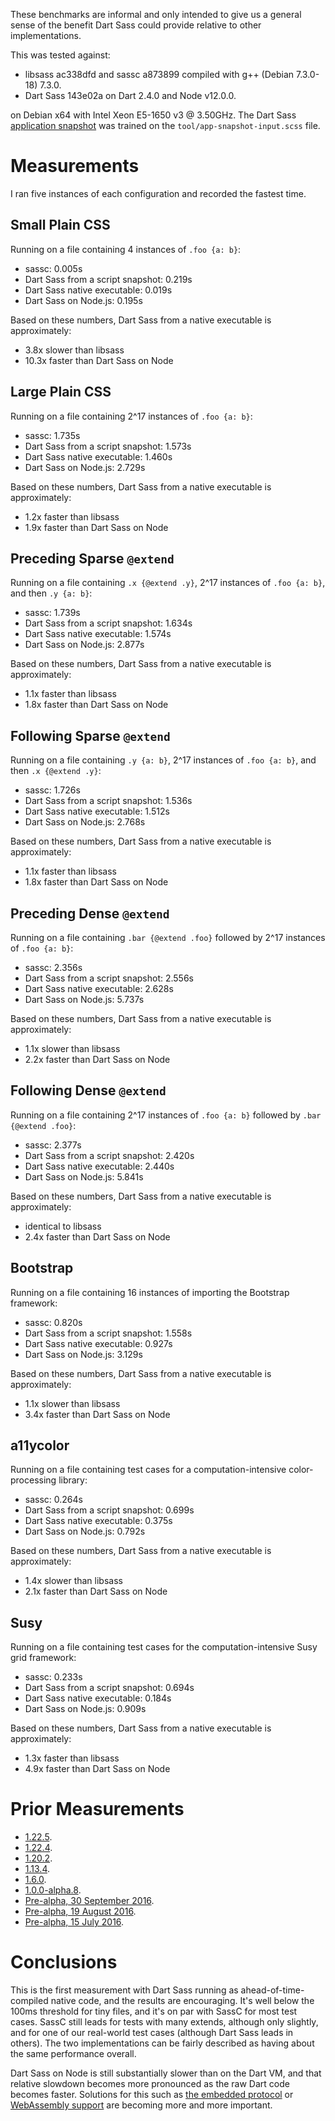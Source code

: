 These benchmarks are informal and only intended to give us a general sense of
the benefit Dart Sass could provide relative to other implementations.

This was tested against:

* libsass ac338dfd and sassc a873899 compiled with g++ (Debian 7.3.0-18) 7.3.0.
* Dart Sass 143e02a on Dart 2.4.0 and Node v12.0.0.

on Debian x64 with Intel Xeon E5-1650 v3 @ 3.50GHz. The Dart Sass
[application snapshot][] was trained on the `tool/app-snapshot-input.scss` file.

[application snapshot]: https://github.com/dart-lang/sdk/wiki/Snapshots

# Measurements

I ran five instances of each configuration and recorded the fastest time.

## Small Plain CSS

Running on a file containing 4 instances of `.foo {a: b}`:

* sassc: 0.005s
* Dart Sass from a script snapshot: 0.219s
* Dart Sass native executable: 0.019s
* Dart Sass on Node.js: 0.195s

Based on these numbers, Dart Sass from a native executable is approximately:

* 3.8x slower than libsass
* 10.3x faster than Dart Sass on Node

## Large Plain CSS

Running on a file containing 2^17 instances of `.foo {a: b}`:

* sassc: 1.735s
* Dart Sass from a script snapshot: 1.573s
* Dart Sass native executable: 1.460s
* Dart Sass on Node.js: 2.729s

Based on these numbers, Dart Sass from a native executable is approximately:

* 1.2x faster than libsass
* 1.9x faster than Dart Sass on Node

## Preceding Sparse `@extend`

Running on a file containing `.x {@extend .y}`, 2^17 instances of `.foo {a: b}`, and then `.y {a: b}`:

* sassc: 1.739s
* Dart Sass from a script snapshot: 1.634s
* Dart Sass native executable: 1.574s
* Dart Sass on Node.js: 2.877s

Based on these numbers, Dart Sass from a native executable is approximately:

* 1.1x faster than libsass
* 1.8x faster than Dart Sass on Node

## Following Sparse `@extend`

Running on a file containing `.y {a: b}`, 2^17 instances of `.foo {a: b}`, and then `.x {@extend .y}`:

* sassc: 1.726s
* Dart Sass from a script snapshot: 1.536s
* Dart Sass native executable: 1.512s
* Dart Sass on Node.js: 2.768s

Based on these numbers, Dart Sass from a native executable is approximately:

* 1.1x faster than libsass
* 1.8x faster than Dart Sass on Node

## Preceding Dense `@extend`

Running on a file containing `.bar {@extend .foo}` followed by 2^17 instances of `.foo {a: b}`:

* sassc: 2.356s
* Dart Sass from a script snapshot: 2.556s
* Dart Sass native executable: 2.628s
* Dart Sass on Node.js: 5.737s

Based on these numbers, Dart Sass from a native executable is approximately:

* 1.1x slower than libsass
* 2.2x faster than Dart Sass on Node

## Following Dense `@extend`

Running on a file containing 2^17 instances of `.foo {a: b}` followed by `.bar {@extend .foo}`:

* sassc: 2.377s
* Dart Sass from a script snapshot: 2.420s
* Dart Sass native executable: 2.440s
* Dart Sass on Node.js: 5.841s

Based on these numbers, Dart Sass from a native executable is approximately:

* identical to libsass
* 2.4x faster than Dart Sass on Node

## Bootstrap

Running on a file containing 16 instances of importing the Bootstrap framework:

* sassc: 0.820s
* Dart Sass from a script snapshot: 1.558s
* Dart Sass native executable: 0.927s
* Dart Sass on Node.js: 3.129s

Based on these numbers, Dart Sass from a native executable is approximately:

* 1.1x slower than libsass
* 3.4x faster than Dart Sass on Node

## a11ycolor

Running on a file containing test cases for a computation-intensive color-processing library:

* sassc: 0.264s
* Dart Sass from a script snapshot: 0.699s
* Dart Sass native executable: 0.375s
* Dart Sass on Node.js: 0.792s

Based on these numbers, Dart Sass from a native executable is approximately:

* 1.4x slower than libsass
* 2.1x faster than Dart Sass on Node

## Susy

Running on a file containing test cases for the computation-intensive Susy grid framework:

* sassc: 0.233s
* Dart Sass from a script snapshot: 0.694s
* Dart Sass native executable: 0.184s
* Dart Sass on Node.js: 0.909s

Based on these numbers, Dart Sass from a native executable is approximately:

* 1.3x faster than libsass
* 4.9x faster than Dart Sass on Node

# Prior Measurements

* [1.22.5](https://github.com/sass/dart-sass/blob/ed73c2c053435703cfbee8709f0dfb110cd31487/perf.md).
* [1.22.4](https://github.com/sass/dart-sass/blob/a7172a2b1dd48b339e5d57159ed364ffb9f5812e/perf.md).
* [1.20.2](https://github.com/sass/dart-sass/blob/4b7699291c9f69533d25980d23b0647266b665f2/perf.md).
* [1.13.4](https://github.com/sass/dart-sass/blob/b6ccc91a138e75420227ff79381c5f70e60254f1/perf.md).
* [1.6.0](https://github.com/sass/dart-sass/blob/048cbe197a77e1cf4b837a40a5acb737e949fd5c/perf.md).
* [1.0.0-alpha.8](https://github.com/sass/dart-sass/blob/be44245a849f2bb18b5ca1fc74f3043a36da17f0/perf.md).
* [Pre-alpha, 30 September 2016](https://github.com/sass/dart-sass/blob/169370bf18fd01d0618b0fc00d9db33e2fc52aa7/perf.md).
* [Pre-alpha, 19 August 2016](https://github.com/sass/dart-sass/blob/4bea13cfe57d9e3c7f1f8580b80c59abe1cfabf8/perf.md).
* [Pre-alpha, 15 July 2016](https://github.com/sass/dart-sass/blob/a3e00059c4371bfde9afada1759d8484aee05584/perf.md).

# Conclusions

This is the first measurement with Dart Sass running as ahead-of-time-compiled
native code, and the results are encouraging. It's well below the 100ms
threshold for tiny files, and it's on par with SassC for most test cases. SassC
still leads for tests with many extends, although only slightly, and for one of
our real-world test cases (although Dart Sass leads in others). The two
implementations can be fairly described as having about the same performance
overall.

Dart Sass on Node is still substantially slower than on the Dart VM, and that
relative slowdown becomes more pronounced as the raw Dart code becomes faster.
Solutions for this such as [the embedded protocol][] or [WebAssembly support][]
are becoming more and more important.

[the embedded protocol]: https://github.com/sass/sass-embedded-protocol
[WebAssembly support]: https://github.com/dart-lang/sdk/issues/32894